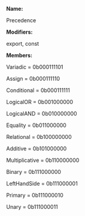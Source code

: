 **Name:**

Precedence

**Modifiers:**

export, const

**Members:**

Variadic = 0b000111101

Assign = 0b000111110

Conditional = 0b000111111

LogicalOR = 0b001000000

LogicalAND = 0b010000000

Equality = 0b011000000

Relational = 0b100000000

Additive = 0b101000000

Multiplicative = 0b110000000

Binary = 0b111000000

LeftHandSide = 0b111000001

Primary = 0b111000010

Unary = 0b111000011

